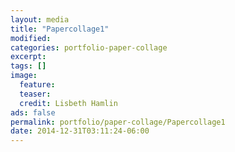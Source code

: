 ```yaml
---
layout: media
title: "Papercollage1"
modified:
categories: portfolio-paper-collage
excerpt:
tags: []
image:
  feature:
  teaser:
  credit: Lisbeth Hamlin
ads: false 
permalink: portfolio/paper-collage/Papercollage1
date: 2014-12-31T03:11:24-06:00
---
```


